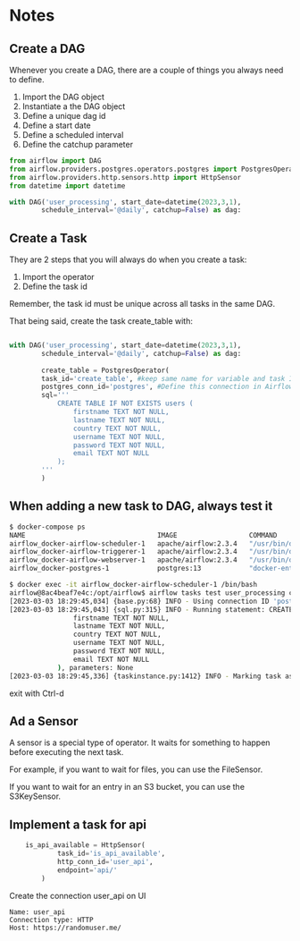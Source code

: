 # Notes

## Create a DAG
Whenever you create a DAG, there are a couple of things you always need to define.

1. Import the DAG object
2. Instantiate a the DAG object
3. Define a unique dag id
4. Define a start date
5. Define a scheduled interval
6. Define the catchup parameter

```python
from airflow import DAG
from airflow.providers.postgres.operators.postgres import PostgresOperator
from airflow.providers.http.sensors.http import HttpSensor
from datetime import datetime

with DAG('user_processing', start_date=datetime(2023,3,1), 
        schedule_interval='@daily', catchup=False) as dag:
```

## Create a Task
They are 2 steps that you will always do when you create a task:  
1. Import the operator
2. Define the task id

Remember, the task id must be unique across all tasks in the same DAG.

That being said, create the task create_table with:
```python

with DAG('user_processing', start_date=datetime(2023,3,1), 
        schedule_interval='@daily', catchup=False) as dag:
    
        create_table = PostgresOperator(
        task_id='create_table', #keep same name for variable and task ID
        postgres_conn_id='postgres', #Define this connection in Airflow UI
        sql='''
            CREATE TABLE IF NOT EXISTS users (
                firstname TEXT NOT NULL,
                lastname TEXT NOT NULL,
                country TEXT NOT NULL,
                username TEXT NOT NULL,
                password TEXT NOT NULL,
                email TEXT NOT NULL
            );
        '''
        )
```

## When adding a new task to DAG, always test it

```bash
$ docker-compose ps
NAME                                 IMAGE                  COMMAND                  SERVICE             CREATED             STATUS                    PORTS
airflow_docker-airflow-scheduler-1   apache/airflow:2.3.4   "/usr/bin/dumb-init …"   airflow-scheduler   48 minutes ago      Up 35 minutes (healthy)   8080/tcp
airflow_docker-airflow-triggerer-1   apache/airflow:2.3.4   "/usr/bin/dumb-init …"   airflow-triggerer   48 minutes ago      Up 35 minutes (healthy)   8080/tcp
airflow_docker-airflow-webserver-1   apache/airflow:2.3.4   "/usr/bin/dumb-init …"   airflow-webserver   48 minutes ago      Up 35 minutes (healthy)   0.0.0.0:8080->8080/tcp
airflow_docker-postgres-1            postgres:13            "docker-entrypoint.s…"   postgres            49 minutes ago      Up 35 minutes (healthy)   5432/tcp

$ docker exec -it airflow_docker-airflow-scheduler-1 /bin/bash
airflow@8ac4beaf7e4c:/opt/airflow$ airflow tasks test user_processing create_table 2022-03-01
[2023-03-03 18:29:45,034] {base.py:68} INFO - Using connection ID 'postgres' for task execution.
[2023-03-03 18:29:45,043] {sql.py:315} INFO - Running statement: CREATE TABLE IF NOT EXISTS users (
                firstname TEXT NOT NULL,
                lastname TEXT NOT NULL,
                country TEXT NOT NULL,
                username TEXT NOT NULL,
                password TEXT NOT NULL,
                email TEXT NOT NULL
            ), parameters: None
[2023-03-03 18:29:45,336] {taskinstance.py:1412} INFO - Marking task as SUCCESS. dag_id=user_processing, task_id=create_table, execution_date=20220301T000000, start_date=, end_date=20230303T182945  
```

exit with Ctrl-d

## Ad a Sensor

A sensor is a special type of operator.
It waits for something to happen before executing the next task.

For example, if you want to wait for files, you can use the FileSensor.

If you want to wait for an entry in an S3 bucket, you can use the S3KeySensor.

## Implement a task for api 
```python
    is_api_available = HttpSensor(
            task_id='is_api_available', 
            http_conn_id='user_api', 
            endpoint='api/'    
        )
```

Create the connection user_api on UI
```
Name: user_api    
Connection type: HTTP  
Host: https://randomuser.me/
```